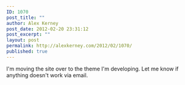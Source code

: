 ```yaml
---
ID: 1070
post_title: ""
author: Alex Kerney
post_date: 2012-02-20 23:31:12
post_excerpt: ""
layout: post
permalink: http://alexkerney.com/2012/02/1070/
published: true
---
```

I'm moving the site over to the theme I'm developing. Let me know if anything doesn't work via email.